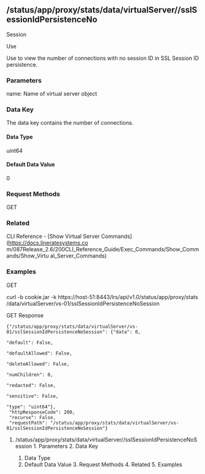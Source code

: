## /status/app/proxy/stats/data/virtualServer/<name>/sslSessionIdPersistenceNo
Session

Use

Use to view the number of connections with no session ID in SSL Session ID
persistence.

### Parameters

name: Name of virtual server object

### Data Key

The data key contains the number of connections.

#### Data Type

uint64

#### Default Data Value

0

### Request Methods

GET

### Related

CLI Reference - [Show Virtual Server Commands](https://docs.lineratesystems.co
m/087Release_2.6/200CLI_Reference_Guide/Exec_Commands/Show_Commands/Show_Virtu
al_Server_Commands)

### Examples

GET

curl -b cookie.jar -k https://host-51:8443/lrs/api/v1.0/status/app/proxy/stats
/data/virtualServer/vs-01/sslSessionIdPersistenceNoSession

GET Response

    
    {"/status/app/proxy/stats/data/virtualServer/vs-01/sslSessionIdPersistenceNoSession": {"data": 0,
                                                                                            "default": False,
                                                                                            "defaultAllowed": False,
                                                                                            "deleteAllowed": False,
                                                                                            "numChildren": 0,
                                                                                            "redacted": False,
                                                                                            "sensitive": False,
                                                                                            "type": "uint64"},
     "httpResponseCode": 200,
     "recurse": False,
     "requestPath": "/status/app/proxy/stats/data/virtualServer/vs-01/sslSessionIdPersistenceNoSession"}
    

  1. /status/app/proxy/stats/data/virtualServer/<name>/sslSessionIdPersistenceNoSession
    1. Parameters
    2. Data Key
      1. Data Type
      2. Default Data Value
    3. Request Methods
    4. Related
    5. Examples

